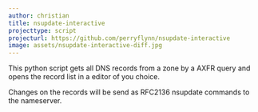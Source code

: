 ```yaml
---
author: christian
title: nsupdate-interactive
projecttype: script
projecturl: https://github.com/perryflynn/nsupdate-interactive
image: assets/nsupdate-interactive-diff.jpg
---
```


This python script gets all DNS records from a zone by a AXFR query and
opens the record list in a editor of you choice. 

Changes on the records will be send as RFC2136 nsupdate commands 
to the nameserver.
